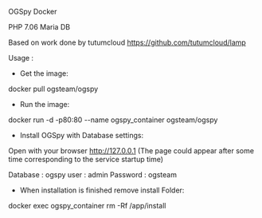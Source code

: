 OGSpy Docker

PHP 7.06 Maria DB

Based on work done by tutumcloud
https://github.com/tutumcloud/lamp

Usage :

- Get the image:

docker pull ogsteam/ogspy

- Run the image:

docker run -d -p80:80 --name ogspy_container ogsteam/ogspy

- Install OGSpy with Database settings:

Open with your browser http://127.0.0.1 (The page could appear after some time corresponding to the service startup time)

Database : ogspy
user : admin
Password : ogsteam

- When installation is finished remove install Folder:

docker exec ogspy_container rm -Rf /app/install


